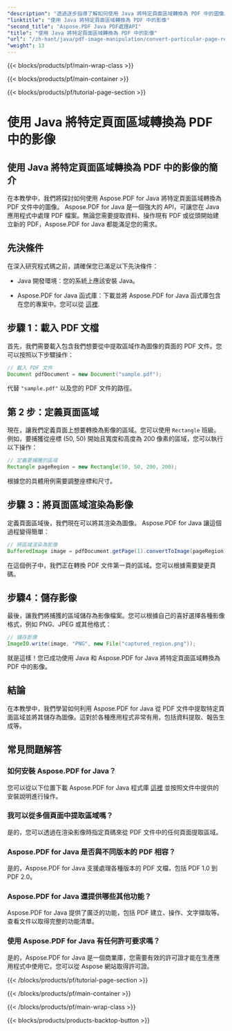 ```yaml
---
"description": "透過逐步指導了解如何使用 Java 將特定頁面區域轉換為 PDF 中的圖像。探索 Aspose.PDF for Java 強大的 PDF 操作功能。"
"linktitle": "使用 Java 將特定頁面區域轉換為 PDF 中的影像"
"second_title": "Aspose.PDF Java PDF處理API"
"title": "使用 Java 將特定頁面區域轉換為 PDF 中的影像"
"url": "/zh-hant/java/pdf-image-manipulation/convert-particular-page-region-to-image-in-pdf-using-java/"
"weight": 13
---
```


{{< blocks/products/pf/main-wrap-class >}}

{{< blocks/products/pf/main-container >}}

{{< blocks/products/pf/tutorial-page-section >}}

# 使用 Java 將特定頁面區域轉換為 PDF 中的影像


## 使用 Java 將特定頁面區域轉換為 PDF 中的影像的簡介

在本教學中，我們將探討如何使用 Aspose.PDF for Java 將特定頁面區域轉換為 PDF 文件中的圖像。 Aspose.PDF for Java 是一個強大的 API，可讓您在 Java 應用程式中處理 PDF 檔案。無論您需要提取資料、操作現有 PDF 或從頭開始建立新的 PDF，Aspose.PDF for Java 都能滿足您的需求。

## 先決條件

在深入研究程式碼之前，請確保您已滿足以下先決條件：

- Java 開發環境：您的系統上應該安裝 Java。

- Aspose.PDF for Java 函式庫：下載並將 Aspose.PDF for Java 函式庫包含在您的專案中。您可以從 [這裡](https://releases。aspose.com/pdf/java/).

## 步驟 1：載入 PDF 文檔

首先，我們需要載入包含我們想要從中提取區域作為圖像的頁面的 PDF 文件。您可以按照以下步驟操作：

```java
// 載入 PDF 文件
Document pdfDocument = new Document("sample.pdf");
```

代替 `"sample.pdf"` 以及您的 PDF 文件的路徑。

## 第 2 步：定義頁面區域

現在，讓我們定義頁面上想要轉換為影像的區域。您可以使用 `Rectangle` 班級。例如，要捕獲從座標 (50, 50) 開始且寬度和高度為 200 像素的區域，您可以執行以下操作：

```java
// 定義要捕獲的區域
Rectangle pageRegion = new Rectangle(50, 50, 200, 200);
```

根據您的具體用例需要調整座標和尺寸。

## 步驟 3：將頁面區域渲染為影像

定義頁面區域後，我們現在可以將其渲染為圖像。 Aspose.PDF for Java 讓這個過程變得簡單：

```java
// 將區域渲染為影像
BufferedImage image = pdfDocument.getPage(1).convertToImage(pageRegion);
```

在這個例子中，我們正在轉換 PDF 文件第一頁的區域。您可以根據需要變更頁碼。

## 步驟4：儲存影像

最後，讓我們將捕獲的區域儲存為影像檔案。您可以根據自己的喜好選擇各種影像格式，例如 PNG、JPEG 或其他格式：

```java
// 儲存影像
ImageIO.write(image, "PNG", new File("captured_region.png"));
```

就是這樣！您已成功使用 Java 和 Aspose.PDF for Java 將特定頁面區域轉換為 PDF 中的影像。

## 結論

在本教學中，我們學習如何利用 Aspose.PDF for Java 從 PDF 文件中提取特定頁面區域並將其儲存為圖像。這對於各種應用程式非常有用，包括資料提取、報告生成等。

## 常見問題解答

### 如何安裝 Aspose.PDF for Java？

您可以從以下位置下載 Aspose.PDF for Java 程式庫 [這裡](https://releases.aspose.com/pdf/java/) 並按照文件中提供的安裝說明進行操作。

### 我可以從多個頁面中提取區域嗎？

是的，您可以透過在渲染影像時指定頁碼來從 PDF 文件中的任何頁面提取區域。

### Aspose.PDF for Java 是否與不同版本的 PDF 相容？

是的，Aspose.PDF for Java 支援處理各種版本的 PDF 文檔，包括 PDF 1.0 到 PDF 2.0。

### Aspose.PDF for Java 還提供哪些其他功能？

Aspose.PDF for Java 提供了廣泛的功能，包括 PDF 建立、操作、文字擷取等。查看文件以取得完整的功能清單。

### 使用 Aspose.PDF for Java 有任何許可要求嗎？

是的，Aspose.PDF for Java 是一個商業庫，您需要有效的許可證才能在生產應用程式中使用它。您可以從 Aspose 網站取得許可證。

{{< /blocks/products/pf/tutorial-page-section >}}

{{< /blocks/products/pf/main-container >}}

{{< /blocks/products/pf/main-wrap-class >}}

{{< blocks/products/products-backtop-button >}}